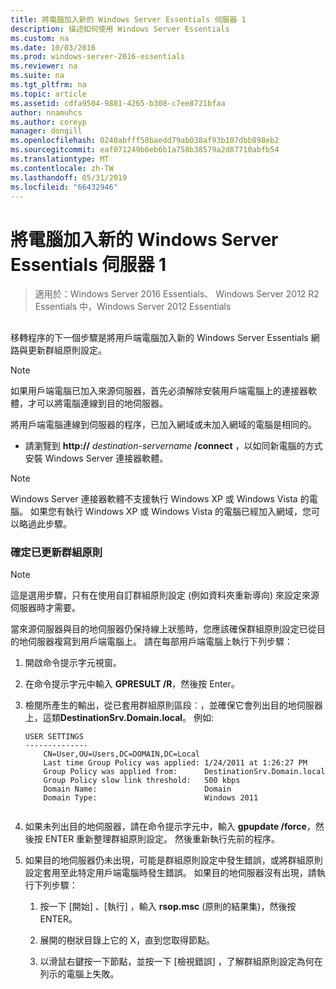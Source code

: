 ```yaml
---
title: 將電腦加入新的 Windows Server Essentials 伺服器 1
description: 描述如何使用 Windows Server Essentials
ms.custom: na
ms.date: 10/03/2016
ms.prod: windows-server-2016-essentials
ms.reviewer: na
ms.suite: na
ms.tgt_pltfrm: na
ms.topic: article
ms.assetid: cdfa9504-9881-4265-b308-c7ee8721bfaa
author: nnamuhcs
ms.author: coreyp
manager: dongill
ms.openlocfilehash: 0240abfff58baedd79ab038af93b107dbb898eb2
ms.sourcegitcommit: eaf071249b6eb6b1a758b38579a2d87710abfb54
ms.translationtype: MT
ms.contentlocale: zh-TW
ms.lasthandoff: 05/31/2019
ms.locfileid: "66432946"
---
```

# <a name="join-computers-to-the-new-windows-server-essentials-server1"></a>將電腦加入新的 Windows Server Essentials 伺服器 1

>適用於：Windows Server 2016 Essentials、 Windows Server 2012 R2 Essentials 中，Windows Server 2012 Essentials

##  <a name="BKMK_JoinComputers"></a>   
 移轉程序的下一個步驟是將用戶端電腦加入新的 Windows Server Essentials 網路與更新群組原則設定。  
  
> [!NOTE]
>  如果用戶端電腦已加入來源伺服器，首先必須解除安裝用戶端電腦上的連接器軟體，才可以將電腦連線到目的地伺服器。  
  
 將用戶端電腦連線到伺服器的程序，已加入網域或未加入網域的電腦是相同的。  
  
- 請瀏覽到 **http://** <em>destination-servername</em> **/connect** ，以如同新電腦的方式安裝 Windows Server 連接器軟體。  
  
> [!NOTE]
>  Windows Server 連接器軟體不支援執行 Windows XP 或 Windows Vista 的電腦。 如果您有執行 Windows XP 或 Windows Vista 的電腦已經加入網域，您可以略過此步驟。  
  
### <a name="ensure-that-group-policy-has-updated"></a>確定已更新群組原則  
  
> [!NOTE]
>  這是選用步驟，只有在使用自訂群組原則設定 (例如資料夾重新導向) 來設定來源伺服器時才需要。  
  
 當來源伺服器與目的地伺服器仍保持線上狀態時，您應該確保群組原則設定已從目的地伺服器複寫到用戶端電腦上。 請在每部用戶端電腦上執行下列步驟：  
  
1.  開啟命令提示字元視窗。  
  
2.  在命令提示字元中輸入 **GPRESULT /R**，然後按 Enter。  
  
3.  檢閱所產生的輸出，從已套用群組原則區段︰，並確保它會列出目的地伺服器上，這類**DestinationSrv.Domain.local**。 例如:  
  
    ```  
    USER SETTINGS  
    --------------  
        CN=User,OU=Users,DC=DOMAIN,DC=Local  
        Last time Group Policy was applied: 1/24/2011 at 1:26:27 PM  
        Group Policy was applied from:      DestinationSrv.Domain.local  
        Group Policy slow link threshold:   500 kbps  
        Domain Name:                        Domain  
        Domain Type:                        Windows 2011  
  
    ```  
  
4.  如果未列出目的地伺服器，請在命令提示字元中，輸入 **gpupdate /force**，然後按 ENTER 重新整理群組原則設定。 然後重新執行先前的程序。  
  
5.  如果目的地伺服器仍未出現，可能是群組原則設定中發生錯誤，或將群組原則設定套用至此特定用戶端電腦時發生錯誤。 如果目的地伺服器沒有出現，請執行下列步驟：  
  
    1.  按一下 [開始]  、[執行]  ，輸入 **rsop.msc** (原則的結果集)，然後按 ENTER。  
  
    2.  展開的樹狀目錄上它的 X，直到您取得節點。  
  
    3.  以滑鼠右鍵按一下節點，並按一下 [檢視錯誤]  ，了解群組原則設定為何在列示的電腦上失敗。
